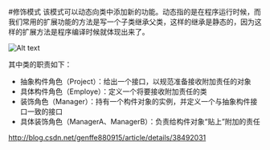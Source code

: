 #修饰模式
该模式可以动态向类中添加新的功能。动态指的是在程序运行时候，而我们常用的扩展功能的方法是写一个子类继承父类，这样的继承是静态的，因为这样的扩展方法是程序编译时候就体现出来了。

![Alt text](http://img1.51cto.com/attachment/200808/200808031217745622765.jpg)

其中类的职责如下：

- 抽象构件角色（Project）：给出一个接口，以规范准备接收附加责任的对象
- 具体构件角色（Employe）：定义一个将要接收附加责任的类
- 装饰角色（Manager）：持有一个构件对象的实例，并定义一个与抽象构件接口一致的接口
- 具体装饰角色（ManagerA、ManagerB）：负责给构件对象“贴上”附加的责任

http://blog.csdn.net/genffe880915/article/details/38492031